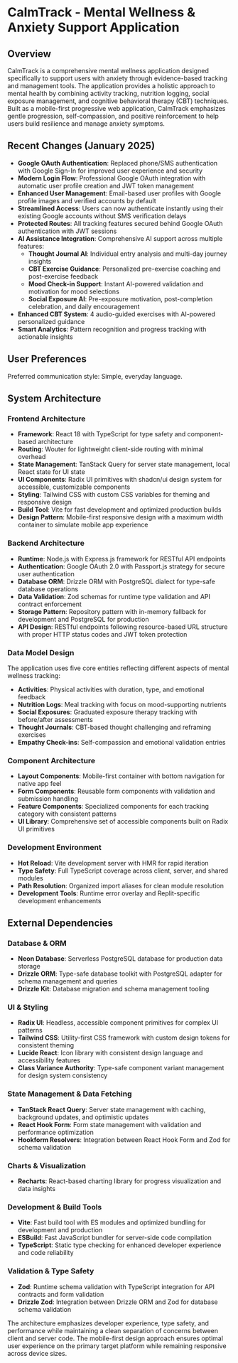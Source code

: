 # CalmTrack - Mental Wellness & Anxiety Support Application

## Overview

CalmTrack is a comprehensive mental wellness application designed specifically to support users with anxiety through evidence-based tracking and management tools. The application provides a holistic approach to mental health by combining activity tracking, nutrition logging, social exposure management, and cognitive behavioral therapy (CBT) techniques. Built as a mobile-first progressive web application, CalmTrack emphasizes gentle progression, self-compassion, and positive reinforcement to help users build resilience and manage anxiety symptoms.

## Recent Changes (January 2025)
- **Google OAuth Authentication**: Replaced phone/SMS authentication with Google Sign-In for improved user experience and security
- **Modern Login Flow**: Professional Google OAuth integration with automatic user profile creation and JWT token management
- **Enhanced User Management**: Email-based user profiles with Google profile images and verified accounts by default
- **Streamlined Access**: Users can now authenticate instantly using their existing Google accounts without SMS verification delays
- **Protected Routes**: All tracking features secured behind Google OAuth authentication with JWT sessions
- **AI Assistance Integration**: Comprehensive AI support across multiple features:
  - **Thought Journal AI**: Individual entry analysis and multi-day journey insights
  - **CBT Exercise Guidance**: Personalized pre-exercise coaching and post-exercise feedback
  - **Mood Check-in Support**: Instant AI-powered validation and motivation for mood selections
  - **Social Exposure AI**: Pre-exposure motivation, post-completion celebration, and daily encouragement
- **Enhanced CBT System**: 4 audio-guided exercises with AI-powered personalized guidance
- **Smart Analytics**: Pattern recognition and progress tracking with actionable insights

## User Preferences

Preferred communication style: Simple, everyday language.

## System Architecture

### Frontend Architecture
- **Framework**: React 18 with TypeScript for type safety and component-based architecture
- **Routing**: Wouter for lightweight client-side routing with minimal overhead
- **State Management**: TanStack Query for server state management, local React state for UI state
- **UI Components**: Radix UI primitives with shadcn/ui design system for accessible, customizable components
- **Styling**: Tailwind CSS with custom CSS variables for theming and responsive design
- **Build Tool**: Vite for fast development and optimized production builds
- **Design Pattern**: Mobile-first responsive design with a maximum width container to simulate mobile app experience

### Backend Architecture
- **Runtime**: Node.js with Express.js framework for RESTful API endpoints
- **Authentication**: Google OAuth 2.0 with Passport.js strategy for secure user authentication
- **Database ORM**: Drizzle ORM with PostgreSQL dialect for type-safe database operations
- **Data Validation**: Zod schemas for runtime type validation and API contract enforcement
- **Storage Pattern**: Repository pattern with in-memory fallback for development and PostgreSQL for production
- **API Design**: RESTful endpoints following resource-based URL structure with proper HTTP status codes and JWT token protection

### Data Model Design
The application uses five core entities reflecting different aspects of mental wellness tracking:
- **Activities**: Physical activities with duration, type, and emotional feedback
- **Nutrition Logs**: Meal tracking with focus on mood-supporting nutrients
- **Social Exposures**: Graduated exposure therapy tracking with before/after assessments
- **Thought Journals**: CBT-based thought challenging and reframing exercises
- **Empathy Check-ins**: Self-compassion and emotional validation entries

### Component Architecture
- **Layout Components**: Mobile-first container with bottom navigation for native app feel
- **Form Components**: Reusable form components with validation and submission handling
- **Feature Components**: Specialized components for each tracking category with consistent patterns
- **UI Library**: Comprehensive set of accessible components built on Radix UI primitives

### Development Environment
- **Hot Reload**: Vite development server with HMR for rapid iteration
- **Type Safety**: Full TypeScript coverage across client, server, and shared modules
- **Path Resolution**: Organized import aliases for clean module resolution
- **Development Tools**: Runtime error overlay and Replit-specific development enhancements

## External Dependencies

### Database & ORM
- **Neon Database**: Serverless PostgreSQL database for production data storage
- **Drizzle ORM**: Type-safe database toolkit with PostgreSQL adapter for schema management and queries
- **Drizzle Kit**: Database migration and schema management tooling

### UI & Styling
- **Radix UI**: Headless, accessible component primitives for complex UI patterns
- **Tailwind CSS**: Utility-first CSS framework with custom design tokens for consistent theming
- **Lucide React**: Icon library with consistent design language and accessibility features
- **Class Variance Authority**: Type-safe component variant management for design system consistency

### State Management & Data Fetching
- **TanStack React Query**: Server state management with caching, background updates, and optimistic updates
- **React Hook Form**: Form state management with validation and performance optimization
- **Hookform Resolvers**: Integration between React Hook Form and Zod for schema validation

### Charts & Visualization
- **Recharts**: React-based charting library for progress visualization and data insights

### Development & Build Tools
- **Vite**: Fast build tool with ES modules and optimized bundling for development and production
- **ESBuild**: Fast JavaScript bundler for server-side code compilation
- **TypeScript**: Static type checking for enhanced developer experience and code reliability

### Validation & Type Safety
- **Zod**: Runtime schema validation with TypeScript integration for API contracts and form validation
- **Drizzle Zod**: Integration between Drizzle ORM and Zod for database schema validation

The architecture emphasizes developer experience, type safety, and performance while maintaining a clean separation of concerns between client and server code. The mobile-first design approach ensures optimal user experience on the primary target platform while remaining responsive across device sizes.
